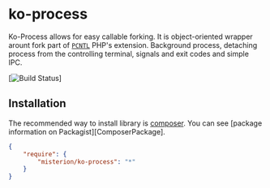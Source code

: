 ko-process
==========

Ko-Process allows for easy callable forking. It is object-oriented wrapper arount fork part of
[`PCNTL`](http://php.net/manual/ru/book.pcntl.php) PHP's extension. Background process, detaching process from the
controlling terminal, signals and exit codes and simple IPC.

[![Build Status](https://travis-ci.org/misterion/ko-process.png?branch=master)]

Installation
------------

The recommended way to install library is [composer](http://getcomposer.org).
You can see [package information on Packagist][ComposerPackage].

```JSON
{
	"require": {
		"misterion/ko-process": "*"
	}
}
```